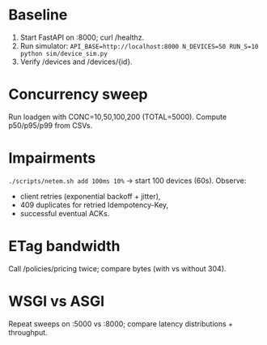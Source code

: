 # Baseline
1) Start FastAPI on :8000; curl /healthz.
2) Run simulator: `API_BASE=http://localhost:8000 N_DEVICES=50 RUN_S=10 python sim/device_sim.py`
3) Verify /devices and /devices/{id}.

# Concurrency sweep
Run loadgen with CONC=10,50,100,200 (TOTAL=5000). Compute p50/p95/p99 from CSVs.

# Impairments
`./scripts/netem.sh add 100ms 10%` → start 100 devices (60s). Observe:
- client retries (exponential backoff + jitter),
- 409 duplicates for retried Idempotency-Key,
- successful eventual ACKs.

# ETag bandwidth
Call /policies/pricing twice; compare bytes (with vs without 304).

# WSGI vs ASGI
Repeat sweeps on :5000 vs :8000; compare latency distributions + throughput.
